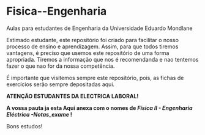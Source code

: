 # Fisica--Engenharia
Aulas para estudantes de Engenharia da Universidade Eduardo Mondlane

Estimado estudante, este repositório foi criado para facilitar o nosso processo de ensino e aprendizagem. Assim, para que todos tiremos vantagens, é preciso que usemos este repositório de uma forma apropriada. Tiremos a informação que nos é recomendanda e nao tentemos fazer o que nao for da nossa competência.

É importante que visitemos sempre este repositório, pois,  as fichas de exercícios serão sempre depositadas aqui.

**ATENÇÃO ESTUDANTES DA ELECTRICA LABORAL!**

**A vossa pauta ja esta Aqui anexa com o nomes de _Física II -  Engenharia Eléctrica -Notas_exame_ !**


Bons estudos!
